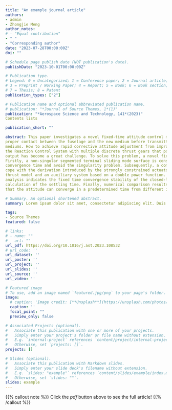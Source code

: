 ```yaml
---
title: "An example journal article"
authors:
- admin
- Zhongjie Meng
author_notes:
# - "Equal contribution"
- " "
- "Corresponding author"
date: "2023-07-28T00:00:00Z"
doi: ""

# Schedule page publish date (NOT publication's date).
publishDate: "2023-10-01T00:00:00Z"

# Publication type.
# Legend: 0 = Uncategorized; 1 = Conference paper; 2 = Journal article;
# 3 = Preprint / Working Paper; 4 = Report; 5 = Book; 6 = Book section;
# 7 = Thesis; 8 = Patent
publication_types: ["2"]

# Publication name and optional abbreviated publication name.
# publication: "*Journal of Source Themes, 1*(1)"
publication: "*Aerospace Science and Technology, 141*(2023)"
Contents lists

publication_short: ""

abstract: This paper investigates a novel fixed-time attitude control method for trans-medium aircraft to ensure
proper contact between the fuselage and the new medium before transmitting from different environmental
mediums. How to achieve rapid corrective attitude adjustment from improper contact by utilizing
the Reaction Control System with multiple discrete thrust gears that possess discrete thrusts with limited
output has become a great challenge. To solve this problem, a novel fixed-time attitude controller is proposed.
Firstly, a non-singular segmented terminal sliding mode surface is constructed to achieve a fixed
convergence time and avoid the singularity problem. Subsequently, a command regulator is designed to
cope with the derivation introduced by the strongly constrained actuators, which consists of the approximate
thrust model and an auxiliary system based on a double power function. Furthermore, the stability
analysis indicates the fixed time convergence stability of the closed-loop system and provides a clear
calculation of the settling time. Finally, numerical comparison results and Monte Carlo simulations verify
that the attitude can converge in a predetermined time from different initial states.

# Summary. An optional shortened abstract.
summary: Lorem ipsum dolor sit amet, consectetur adipiscing elit. Duis posuere tellus ac convallis placerat. Proin tincidunt magna sed ex sollicitudin condimentum.

tags:
- Source Themes
featured: false

# links:
# - name: ""
#   url: ""
url_pdf: https://doi.org/10.1016/j.ast.2023.108532
# url_code: ''
url_dataset: ''
url_poster: ''
url_project: ''
url_slides: ''
url_source: ''
url_video: ''

# Featured image
# To use, add an image named `featured.jpg/png` to your page's folder. 
image:
  # caption: 'Image credit: [**Unsplash**](https://unsplash.com/photos/jdD8gXaTZsc)'
  caption: ''
  focal_point: ""
  preview_only: false

# Associated Projects (optional).
#   Associate this publication with one or more of your projects.
#   Simply enter your project's folder or file name without extension.
#   E.g. `internal-project` references `content/project/internal-project/index.md`.
#   Otherwise, set `projects: []`.
projects: []

# Slides (optional).
#   Associate this publication with Markdown slides.
#   Simply enter your slide deck's filename without extension.
#   E.g. `slides: "example"` references `content/slides/example/index.md`.
#   Otherwise, set `slides: ""`.
slides: example
---
```


{{% callout note %}}
Click the *pdf* button above to see the full article!
{{% /callout %}}

<!-- {{% callout note %}}
Click the *cite* button above to demo the feature to enable visitors to import publication metadata into their reference management software.
{{% /callout %}} -->

<!-- {{% callout note %}}
Create your slides in Markdown - click the *Slides* button to check out the example.
{{% /callout %}} -->

<!-- Supplementary notes can be added here, including [code, math, and images](https://wowchemy.com/docs/writing-markdown-latex/). -->
